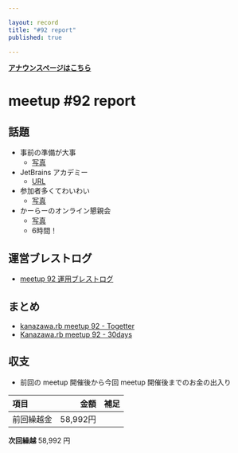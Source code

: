 ```yaml
---

layout: record
title: "#92 report"
published: true

---
```


<div style="text-align: left;"><a href="./"><strong>アナウンスページはこちら</strong></a></div>

# meetup #92 report

## 話題

* 事前の準備が大事
  + [写真](https://twitter.com/Yukimitsu_Izawa/status/1250961320658128897)
* JetBrains アカデミー
  + [URL](https://www.jetbrains.com/ja-jp/academy/)
* 参加者多くてわいわい
  + [写真](https://twitter.com/kiyohara/status/1251422244284186624)
* かーらーのオンライン懇親会
  + [写真](https://twitter.com/kiyohara/status/1251422564250906626)
  + 6時間！

## 運営ブレストログ

* [meetup 92 運用ブレストログ](https://github.com/kanazawarb/meetup/wiki/meetup-92-%E9%81%8B%E7%94%A8%E3%83%96%E3%83%AC%E3%82%B9%E3%83%88%E3%83%AD%E3%82%B0)

## まとめ

<!-- Togetter, 30days のリンクをいれる -->

* [kanazawa.rb meetup 92 - Togetter](https://togetter.com/li/1496194)
* [Kanazawa.rb meetup 92 - 30days](https://30d.jp/kzrb/82)

## 収支

* 前回の meetup 開催後から今回 meetup 開催後までのお金の出入り

|項目                           |金額         |補足                                               |
|:------------------------------|------------:|:--------------------------------------------------|
| 前回繰越金                    |    58,992円 |                                                   |

**次回繰越**  58,992 円

